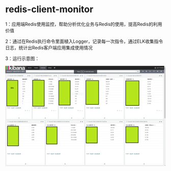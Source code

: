 # redis-client-monitor
1：应用端Redis使用监控，帮助分析优化业务与Redis的使用，提高Redis的利用价值 

2：通过在Redis执行命令里面植入Logger，记录每一次指令，通过ELK收集指令日志，统计出Redis客户端应用集成使用情况

3：运行示意图：

![image](https://github.com/ynuosoft/redis-client-monitor/blob/master/elk-img/Kibana01.png?raw=true)
